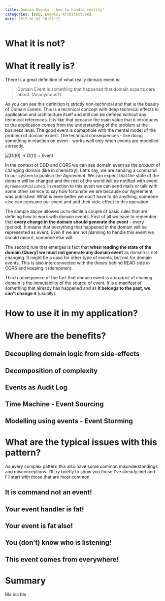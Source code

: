 ```yaml
---
title: Domain Events - how to handle reality!
categories: [DDD, Events, Architecture]
date: 2017-01-01 20:01:12
---
```


# What it is not?
# What it really is?

There is a great definition of what really domain event is:

> Domain Event is something that happened that domain experts care about. (Anonymous?)

As you can see this definition is strictly non-technical and that is the beauty of Domain Events. This is a technical concept with deep technical effects in application and architecture itself and still can be defined without any technical references. It is like that because the main value that it introduces to the application comes from the understanding of the problem at the business level. The good event is comaptible with the mental model of the problem of domain expert. The technical consequences - like doing something in reaction on event - works well only when events are modelled correctly.

![D(t0) -> D(t1) + Event](https://dl.dropboxusercontent.com/u/137842/mattstasch.net/Domain_Events/events_domain.png)

In the context of DDD and CQRS we can see domain event as the *product* of changing domain (like in chemistry). Let's say, we are sending a command to our system to publish the _Agreement_. We can expect that the state of the domain will be changed and the rest of the world will be notified with event `AgreementPublished`. In reaction to this event we can send mails or talk with some other service to say how fortunate we are because our Agreement was published. What is even better we don't have to do anything, someone else can consume our event and add their side-effect to this operation.

The sample above allowes us to distile a couple of basic rules that are defining how to work with domain events. First of all we have to remember that **every change in the domain should generate the event** - every (period). It means that everything that happened in the domain will be represented as event. Even if we are not planning to handle this event we should raise it, someone else will.

The second rule that emerges is fact that **when reading the state of the domain (Query) we must not generate any domain event** as domain is not changing. It might be a case for other type of events, but not for domain events. This is also interconnected with the theory behind READ side in CQRS and keeping it idempotent.

Third consequence of the fact that domain event is a *product* of chaning domain is the immutability of the source of event. It is a manifest of something that already has happened and as **it belongs to the past, we can't change it** (usually).


# How to use it in my application?
# Where are the benefits?

## Decoupling domain logic from side-effects
## Decomposition of complexity
## Events as Audit Log
## Time Machine - Event Sourcing
## Modelling using events - Event Storming

# What are the typical issues with this pattern?
As every complex pattern this also have some common misunderstandings and misconceptions. I'll try briefly to show you those I've already met and I'll start with those that are most common.

## It is command not an event!

## Your event handler is fat!

## Your event is fat also!

## You (don't) know who is listening!

## This event comes from everywhere!

# Summary

Bla bla bla
